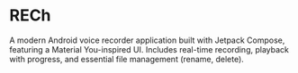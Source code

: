 # RECh
A modern Android voice recorder application built with Jetpack Compose, featuring a Material You-inspired UI. Includes real-time recording, playback with progress, and essential file management (rename, delete).
